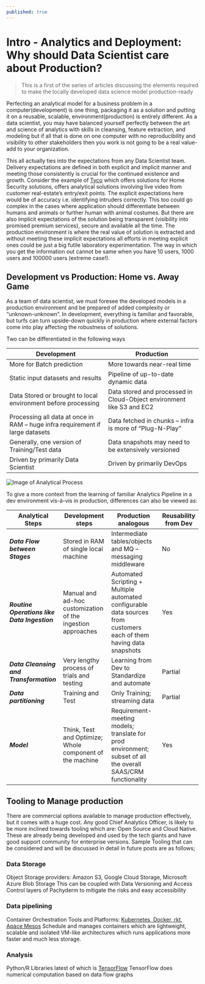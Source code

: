 ```yaml
---
published: true
---
```


# Intro -  Analytics and Deployment: Why should Data Scientist care about Production?

> This is a first of the series of articles discussing the elements required to make the locally developed data science model production-ready

Perfecting an analytical model for a business problem in a computer(development) is one thing, packaging it as a solution and putting it on a reusable, scalable, environment(production) is entirely different. As a data scientist, you may have balanced yourself perfectly between the art and science of analytics with skills in cleansing, feature extraction, and modeling but if all that is done on one computer with no reproducibility and visibility to other stakeholders then you work is not going to be a real value-add to your organization. 

This all actually ties into the expectations from any Data Scientist team. Delivery expectations are defined in both explicit and implicit manner and meeting those consistently is crucial for the continued existence and growth. Consider the example of [Tyco] which offers solutions for Home Security solutions, offers analytical solutions involving live video from customer real-estate’s entry/exit points. The explicit expectations here would be of accuracy i.e. identifying intruders correctly. This too could go complex in the cases where application should differentiate between humans and animals or further human with animal costumes. But there are also implicit expectations of the solution being transparent (visibility into promised premium services), secure and available all the time. The production environment is where the real value of solution is extracted and without meeting these implicit expectations all efforts in meeting explicit ones could be just a big futile laboratory experimentation. The way in which you get the information out cannot be same when you have 10 users, 1000 users and 100000 users (extreme case!). 



## Development vs Production: Home vs. Away Game

As a team of data scientist, we must foresee the developed models in a production environment and be prepared of added complexity or “unknown-unknown”. In development, everything is familiar and favorable, but turfs can turn upside-down quickly in production where external factors come into play affecting the robustness of solutions.

Two can be differentiated in the following ways

| Development | Production |
|----------|-------------------------|
| More for Batch prediction | More towards near-real time |
| Static input datasets and results | Pipeline of up-to-date dynamic data |
| Data Stored or brought to local environment before processing | Data stored and processed in Cloud-Object environment like S3 and EC2 |
| Processing all data at once in RAM – huge infra requirement if large datasets | Data fetched in chunks – infra is more of “Plug-N-Play” |
| Generally, one version of Training/Test data | Data snapshots may need to be extensively versioned |
| Driven by primarily Data Scientist | Driven by primarily DevOps |

![Image of Analytical Process](https://raw.githubusercontent.com/anuragsoni9/ProductionScale/master/Analytical%20Process.png)

To give a more context from the learning of familiar Analytics Pipeline in a dev environment vis-à-vis in production, differences can also be viewed as:

| Analytical Steps | Development steps | Production analogous | Reusability from Dev |
|---|----|--------------------|--------|
| _**Data Flow between Stages**_ | Stored in RAM of single local machine | Intermediate tables/objects and MQ – messaging middleware | No |
| _**Routine Operations like Data Ingestion**_ | Manual and ad-hoc customization of the ingestion approaches | Automated Scripting + Multiple automated configurable data sources from customers each of them having data snapshots | Yes |
| _**Data Cleansing and Transformation**_ | Very lengthy process of trials and testing | Learning from Dev to Standardize and automate | Partial |
| _**Data partitioning**_ | Training and Test | Only Training; streaming data | Partial |
| _**Model**_ | Think, Test and Optimize; Whole component of the machine | Requirement-meeting models; translate for prod environment; subset of all the overall SAAS/CRM functionality | Yes |

## Tooling to Manage production

There are commercial options available to manage production effectively, but it comes with a huge cost. Any good Chief Analytics Officer, is likely to be more inclined towards tooling which are: Open Source and Cloud Native. These are already being developed and used by the tech giants and have good support community for enterprise versions.
Sample Tooling that can be considered and will be discussed in detail in future posts are as follows;
### Data Storage
Object Storage providers: Amazon S3, Google Cloud Storage, Microsoft Azure Blob Storage
This can be coupled with Data Versioning and Access Control layers of Pachyderm to mitigate the risks and easy accessibility  
### Data pipelining
Container Orchestration Tools and Platforms: [Kubernetes, Docker, rkt, Apace Mesos][kuber]
Schedule and manages containers which are lightweight, scalable and isolated VM-like architectures which runs applications more faster and much less storage. 

### Analysis
Python/R Libraries latest of which is [TensorFlow]
TensorFlow does numerical computation based on data flow graphs


   [tyco]: <http://www.tyco.com/resource-library/articles/the-value-of-video-analytics-know-more.-watch-less.-work-smarter>
   [TensorFlow]: <https://research.googleblog.com/2015/11/tensorflow-googles-latest-machine_9.html>
   [kuber]: <https://mesosphere.com/blog/docker-vs-kubernetes-vs-apache-mesos/>
